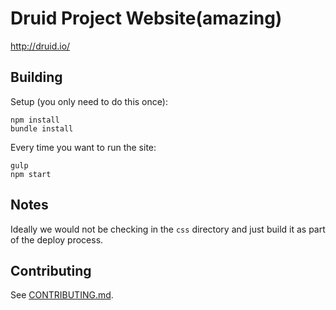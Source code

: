 Druid Project Website(amazing)
=====================

http://druid.io/

## Building

Setup (you only need to do this once):

```
npm install
bundle install
```

Every time you want to run the site:

```
gulp
npm start
```

## Notes

Ideally we would not be checking in the `css` directory and just build it as part of the deploy process.

## Contributing

See [CONTRIBUTING.md](https://github.com/druid-io/druid-io.github.io/blob/src/CONTRIBUTING.md).

